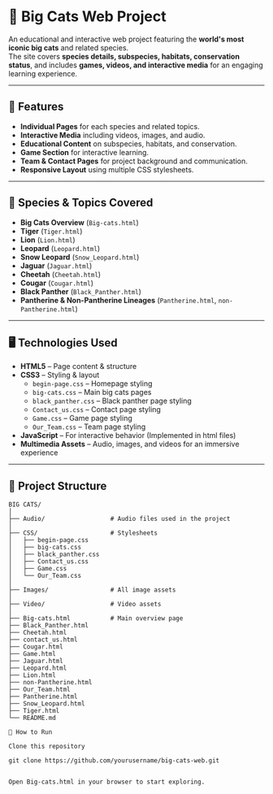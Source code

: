 # 🐅 Big Cats Web Project

An educational and interactive web project featuring the **world's most iconic big cats** and related species.  
The site covers **species details, subspecies, habitats, conservation status**, and includes **games, videos, and interactive media** for an engaging learning experience.

---

## 📖 Features

- **Individual Pages** for each species and related topics.
- **Interactive Media** including videos, images, and audio.
- **Educational Content** on subspecies, habitats, and conservation.
- **Game Section** for interactive learning.
- **Team & Contact Pages** for project background and communication.
- **Responsive Layout** using multiple CSS stylesheets.

---

## 🐾 Species & Topics Covered

- **Big Cats Overview** (`Big-cats.html`)
- **Tiger** (`Tiger.html`)
- **Lion** (`Lion.html`)
- **Leopard** (`Leopard.html`)
- **Snow Leopard** (`Snow_Leopard.html`)
- **Jaguar** (`Jaguar.html`)
- **Cheetah** (`Cheetah.html`)
- **Cougar** (`Cougar.html`)
- **Black Panther** (`Black_Panther.html`)
- **Pantherine & Non-Pantherine Lineages** (`Pantherine.html`, `non-Pantherine.html`)

---

## 🖥️ Technologies Used

- **HTML5** – Page content & structure
- **CSS3** – Styling & layout
  - `begin-page.css` – Homepage styling
  - `big-cats.css` – Main big cats pages
  - `black_panther.css` – Black panther page styling
  - `Contact_us.css` – Contact page styling
  - `Game.css` – Game page styling
  - `Our_Team.css` – Team page styling
- **JavaScript** – For interactive behavior (Implemented in html files)
- **Multimedia Assets** – Audio, images, and videos for an immersive experience

---

## 📂 Project Structure

```plaintext
BIG CATS/
│
├── Audio/                  # Audio files used in the project
│
├── CSS/                    # Stylesheets
│   ├── begin-page.css
│   ├── big-cats.css
│   ├── black_panther.css
│   ├── Contact_us.css
│   ├── Game.css
│   └── Our_Team.css
│
├── Images/                 # All image assets
│
├── Video/                  # Video assets
│
├── Big-cats.html           # Main overview page
├── Black_Panther.html
├── Cheetah.html
├── contact_us.html
├── Cougar.html
├── Game.html
├── Jaguar.html
├── Leopard.html
├── Lion.html
├── non-Pantherine.html
├── Our_Team.html
├── Pantherine.html
├── Snow_Leopard.html
├── Tiger.html
└── README.md

🚀 How to Run

Clone this repository

git clone https://github.com/yourusername/big-cats-web.git


Open Big-cats.html in your browser to start exploring.